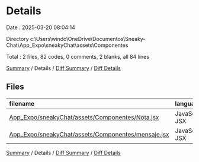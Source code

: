 # Details

Date : 2025-03-20 08:04:14

Directory c:\\Users\\windo\\OneDrive\\Documentos\\Sneaky-Chat\\App_Expo\\sneakyChat\\assets\\Componentes

Total : 2 files,  82 codes, 0 comments, 2 blanks, all 84 lines

[Summary](results.md) / Details / [Diff Summary](diff.md) / [Diff Details](diff-details.md)

## Files
| filename | language | code | comment | blank | total |
| :--- | :--- | ---: | ---: | ---: | ---: |
| [App\_Expo/sneakyChat/assets/Componentes/Nota.jsx](/App_Expo/sneakyChat/assets/Componentes/Nota.jsx) | JavaScript JSX | 11 | 0 | 1 | 12 |
| [App\_Expo/sneakyChat/assets/Componentes/mensaje.jsx](/App_Expo/sneakyChat/assets/Componentes/mensaje.jsx) | JavaScript JSX | 71 | 0 | 1 | 72 |

[Summary](results.md) / Details / [Diff Summary](diff.md) / [Diff Details](diff-details.md)